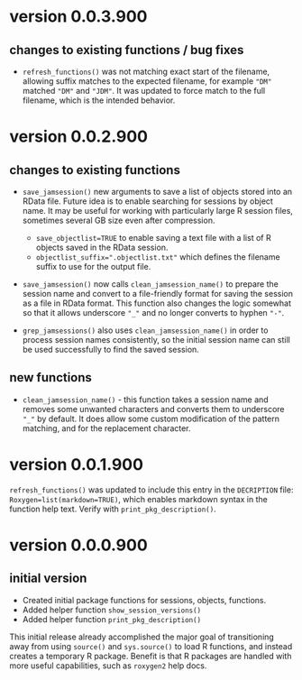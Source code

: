 # version 0.0.3.900

## changes to existing functions / bug fixes

* `refresh_functions()` was not matching exact start of the filename,
allowing suffix matches to the expected filename, for example `"DM"`
matched `"DM"` and `"JDM"`. It was updated to force match to the full
filename, which is the intended behavior.

# version 0.0.2.900

## changes to existing functions

* `save_jamsession()` new arguments to save a list of objects stored
into an RData file. Future idea is to enable searching for sessions
by object name. It may be useful for working with particularly large
R session files, sometimes several GB size even after compression.

   * `save_objectlist=TRUE` to enable saving a text file
   with a list of R objects saved in the RData session.
   * `objectlist_suffix=".objectlist.txt"` which defines the
   filename suffix to use for the output file.

* `save_jamsession()` now calls `clean_jamsession_name()` to prepare
the session name and convert to a file-friendly format for saving
the session as a file in RData format. This function also changes
the logic somewhat so that it allows underscore `"_"` and no longer
converts to hyphen `"-"`.
* `grep_jamsessions()` also uses `clean_jamsession_name()` in order
to process session names consistently, so the initial session name
can still be used successfully to find the saved session.


## new functions

* `clean_jamsession_name()` - this function takes a session name and
removes some unwanted characters and converts them to underscore `"_"`
by default. It does allow some custom modification of the pattern
matching, and for the replacement character.




# version 0.0.1.900

`refresh_functions()` was updated to include this entry
in the `DECRIPTION` file: `Roxygen=list(markdown=TRUE)`,
which enables markdown syntax in the function help text.
Verify with `print_pkg_description()`.

# version 0.0.0.900

## initial version

* Created initial package functions for sessions, objects, functions.
* Added helper function `show_session_versions()`
* Added helper function `print_pkg_description()`

This initial release already accomplished the major goal
of transitioning away from using `source()` and `sys.source()`
to load R functions, and instead creates a temporary R
package. Benefit is that R packages are handled with more
useful capabilities, such as `roxygen2` help docs.
